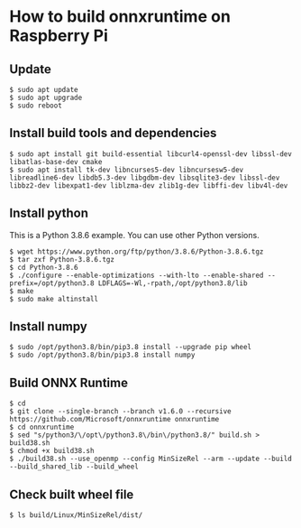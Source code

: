 # How to build onnxruntime on Raspberry Pi

## Update

```
$ sudo apt update
$ sudo apt upgrade
$ sudo reboot
```

## Install build tools and dependencies

```
$ sudo apt install git build-essential libcurl4-openssl-dev libssl-dev libatlas-base-dev cmake
$ sudo apt install tk-dev libncurses5-dev libncursesw5-dev libreadline6-dev libdb5.3-dev libgdbm-dev libsqlite3-dev libssl-dev libbz2-dev libexpat1-dev liblzma-dev zlib1g-dev libffi-dev libv4l-dev
```

## Install python

This is a Python 3.8.6 example. You can use other Python versions.

```
$ wget https://www.python.org/ftp/python/3.8.6/Python-3.8.6.tgz
$ tar zxf Python-3.8.6.tgz
$ cd Python-3.8.6
$ ./configure --enable-optimizations --with-lto --enable-shared --prefix=/opt/python3.8 LDFLAGS=-Wl,-rpath,/opt/python3.8/lib
$ make
$ sudo make altinstall
```

## Install numpy

```
$ sudo /opt/python3.8/bin/pip3.8 install --upgrade pip wheel
$ sudo /opt/python3.8/bin/pip3.8 install numpy
```

## Build ONNX Runtime

```
$ cd
$ git clone --single-branch --branch v1.6.0 --recursive https://github.com/Microsoft/onnxruntime onnxruntime
$ cd onnxruntime
$ sed "s/python3/\/opt\/python3.8\/bin\/python3.8/" build.sh > build38.sh
$ chmod +x build38.sh
$ ./build38.sh --use_openmp --config MinSizeRel --arm --update --build --build_shared_lib --build_wheel
```

## Check built wheel file

```
$ ls build/Linux/MinSizeRel/dist/
```

